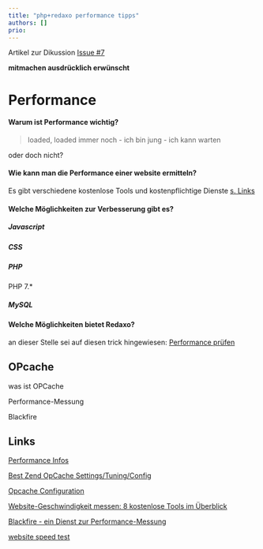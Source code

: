 ```yaml
---
title: "php+redaxo performance tipps"
authors: []
prio:
---
```


Artikel zur Dikussion
[Issue #7](https://github.com/FriendsOfREDAXO/tricks/issues/7#issuecomment-403207741)

**mitmachen ausdrücklich erwünscht**

# Performance

#### Warum ist Performance wichtig?

>loaded, loaded immer noch - 
>ich bin jung - ich kann warten

oder doch nicht?

#### Wie kann man die Performance einer website ermitteln?

Es gibt verschiedene kostenlose Tools und kostenpflichtige Dienste [s. Links](#links)

#### Welche Möglichkeiten zur Verbesserung gibt es?

##### Javascript

##### CSS

##### PHP

PHP 7.*

##### MySQL

#### Welche Möglichkeiten bietet Redaxo?

an dieser Stelle sei auf diesen trick hingewiesen:
[Performance prüfen](https://github.com/FriendsOfREDAXO/tricks/blob/master/_docs/snippets/performance_pruefen.md)



## OPcache

was ist OPCache

Performance-Messung

Blackfire 

<a name="links"></a>
## Links

[Performance Infos](http://symfony.com/doc/current/performance.html#optimizing-all-the-files-used-by-symfony)

[Best Zend OpCache Settings/Tuning/Config](https://www.scalingphpbook.com/blog/2014/02/14/best-zend-opcache-settings.html)

[Opcache Configuration](https://tideways.io/profiler/blog/fine-tune-your-opcache-configuration-to-avoid-caching-suprises)

[Website-Geschwindigkeit messen: 8 kostenlose Tools im Überblick](https://t3n.de/news/webseiten-ladezeiten-optimieren-497235/)

[Blackfire - ein Dienst zur Performance-Messung](https://blackfire.io/)

[website speed test](https://tools.pingdom.com/)
